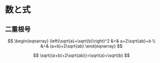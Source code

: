 # 数と式

## 二重根号

$$
\begin{eqnarray}
    \left(\sqrt{a}+\sqrt{b}\right)^2 &=& a+2\sqrt{ab}+b \\
    &=& (a+b)+2\sqrt{ab}
\end{eqnarray}
$$

$$
\sqrt{(a+b)+2\sqrt{ab}}=\sqrt{a}+\sqrt{b}
$$